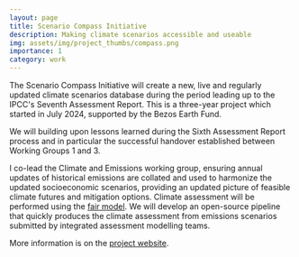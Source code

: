 ```yaml
---
layout: page
title: Scenario Compass Initiative
description: Making climate scenarios accessible and useable
img: assets/img/project_thumbs/compass.png
importance: 1
category: work
---
```


The Scenario Compass Initiative will create a new, live and regularly updated climate scenarios database during
the period leading up to the IPCC's Seventh Assessment Report. This is a three-year project which started in 
July 2024, supported by the Bezos Earth Fund.

We will building upon lessons learned during the Sixth Assessment Report process and in particular the successful
handover established between Working Groups 1 and 3.

I co-lead the Climate and Emissions working group, ensuring annual updates of historical emissions are 
collated and used to harmonize the updated socioeconomic scenarios, providing an updated picture of 
feasible climate futures and mitigation options. Climate assessment will be performed using the 
[fair model](../fair). We will develop an open-source pipeline that quickly produces the climate assessment from emissions
scenarios submitted by integrated assessment modelling teams.

More information is on the [project website](https://scenariocompass.org).
